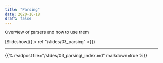 ```yaml
---
title: "Parsing"
date: 2020-10-18
draft: false
---
```


Overview of parsers and how to use them

<!--more-->

[Slideshow]({{< ref "/slides/03_parsing" >}})

---

{{% readpost file="/slides/03_parsing/_index.md" markdown=true %}}
